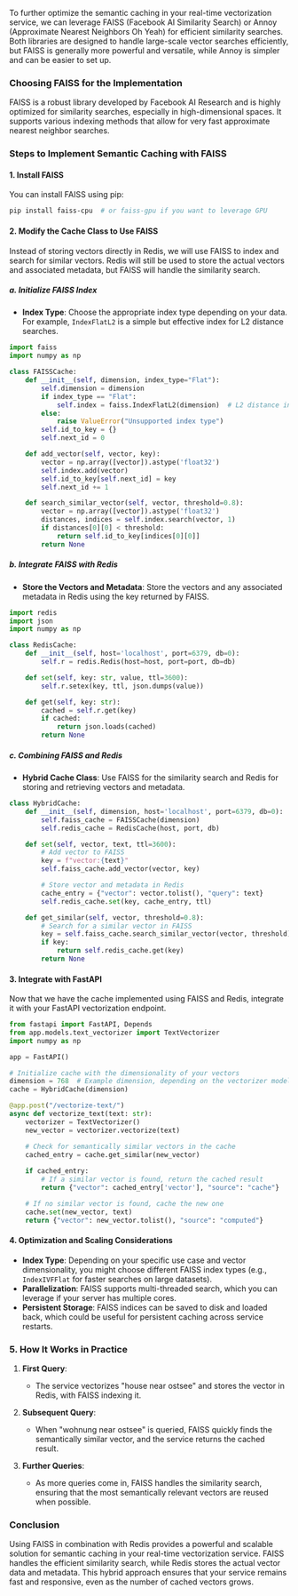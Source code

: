To further optimize the semantic caching in your real-time vectorization service, we can leverage FAISS (Facebook AI Similarity Search) or Annoy (Approximate Nearest Neighbors Oh Yeah) for efficient similarity searches. Both libraries are designed to handle large-scale vector searches efficiently, but FAISS is generally more powerful and versatile, while Annoy is simpler and can be easier to set up.

### **Choosing FAISS for the Implementation**

FAISS is a robust library developed by Facebook AI Research and is highly optimized for similarity searches, especially in high-dimensional spaces. It supports various indexing methods that allow for very fast approximate nearest neighbor searches.

### **Steps to Implement Semantic Caching with FAISS**

#### **1. Install FAISS**

You can install FAISS using pip:

```bash
pip install faiss-cpu  # or faiss-gpu if you want to leverage GPU
```

#### **2. Modify the Cache Class to Use FAISS**

Instead of storing vectors directly in Redis, we will use FAISS to index and search for similar vectors. Redis will still be used to store the actual vectors and associated metadata, but FAISS will handle the similarity search.

##### **a. Initialize FAISS Index**

- **Index Type**: Choose the appropriate index type depending on your data. For example, `IndexFlatL2` is a simple but effective index for L2 distance searches.

```python
import faiss
import numpy as np

class FAISSCache:
    def __init__(self, dimension, index_type="Flat"):
        self.dimension = dimension
        if index_type == "Flat":
            self.index = faiss.IndexFlatL2(dimension)  # L2 distance index
        else:
            raise ValueError("Unsupported index type")
        self.id_to_key = {}
        self.next_id = 0

    def add_vector(self, vector, key):
        vector = np.array([vector]).astype('float32')
        self.index.add(vector)
        self.id_to_key[self.next_id] = key
        self.next_id += 1

    def search_similar_vector(self, vector, threshold=0.8):
        vector = np.array([vector]).astype('float32')
        distances, indices = self.index.search(vector, 1)
        if distances[0][0] < threshold:
            return self.id_to_key[indices[0][0]]
        return None
```

##### **b. Integrate FAISS with Redis**

- **Store the Vectors and Metadata**: Store the vectors and any associated metadata in Redis using the key returned by FAISS.

```python
import redis
import json
import numpy as np

class RedisCache:
    def __init__(self, host='localhost', port=6379, db=0):
        self.r = redis.Redis(host=host, port=port, db=db)

    def set(self, key: str, value, ttl=3600):
        self.r.setex(key, ttl, json.dumps(value))

    def get(self, key: str):
        cached = self.r.get(key)
        if cached:
            return json.loads(cached)
        return None
```

##### **c. Combining FAISS and Redis**

- **Hybrid Cache Class**: Use FAISS for the similarity search and Redis for storing and retrieving vectors and metadata.

```python
class HybridCache:
    def __init__(self, dimension, host='localhost', port=6379, db=0):
        self.faiss_cache = FAISSCache(dimension)
        self.redis_cache = RedisCache(host, port, db)

    def set(self, vector, text, ttl=3600):
        # Add vector to FAISS
        key = f"vector:{text}"
        self.faiss_cache.add_vector(vector, key)

        # Store vector and metadata in Redis
        cache_entry = {"vector": vector.tolist(), "query": text}
        self.redis_cache.set(key, cache_entry, ttl)

    def get_similar(self, vector, threshold=0.8):
        # Search for a similar vector in FAISS
        key = self.faiss_cache.search_similar_vector(vector, threshold)
        if key:
            return self.redis_cache.get(key)
        return None
```

#### **3. Integrate with FastAPI**

Now that we have the cache implemented using FAISS and Redis, integrate it with your FastAPI vectorization endpoint.

```python
from fastapi import FastAPI, Depends
from app.models.text_vectorizer import TextVectorizer
import numpy as np

app = FastAPI()

# Initialize cache with the dimensionality of your vectors
dimension = 768  # Example dimension, depending on the vectorizer model
cache = HybridCache(dimension)

@app.post("/vectorize-text/")
async def vectorize_text(text: str):
    vectorizer = TextVectorizer()
    new_vector = vectorizer.vectorize(text)

    # Check for semantically similar vectors in the cache
    cached_entry = cache.get_similar(new_vector)
    
    if cached_entry:
        # If a similar vector is found, return the cached result
        return {"vector": cached_entry['vector'], "source": "cache"}

    # If no similar vector is found, cache the new one
    cache.set(new_vector, text)
    return {"vector": new_vector.tolist(), "source": "computed"}
```

#### **4. Optimization and Scaling Considerations**

- **Index Type**: Depending on your specific use case and vector dimensionality, you might choose different FAISS index types (e.g., `IndexIVFFlat` for faster searches on large datasets).
- **Parallelization**: FAISS supports multi-threaded search, which you can leverage if your server has multiple cores.
- **Persistent Storage**: FAISS indices can be saved to disk and loaded back, which could be useful for persistent caching across service restarts.

### **5. How It Works in Practice**

1. **First Query**:
   - The service vectorizes "house near ostsee" and stores the vector in Redis, with FAISS indexing it.
   
2. **Subsequent Query**:
   - When "wohnung near ostsee" is queried, FAISS quickly finds the semantically similar vector, and the service returns the cached result.
   
3. **Further Queries**:
   - As more queries come in, FAISS handles the similarity search, ensuring that the most semantically relevant vectors are reused when possible.

### **Conclusion**

Using FAISS in combination with Redis provides a powerful and scalable solution for semantic caching in your real-time vectorization service. FAISS handles the efficient similarity search, while Redis stores the actual vector data and metadata. This hybrid approach ensures that your service remains fast and responsive, even as the number of cached vectors grows.